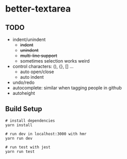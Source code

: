 # better-textarea

## TODO

- indent/unindent
  - ~~indent~~
  - ~~unindent~~
  - ~~multi-line support~~
  - sometimes selection works weird
- control characters: (), {}, [] ...
  - auto open/close
  - auto indent
- undo/redo
- autocomplete: similar when tagging people in github
- autoheight

## Build Setup
```
# install dependencies
yarn install

# run dev in localhost:3000 with hmr
yarn run dev

# run test with jest
yarn run test
```